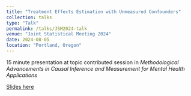 ```yaml
---
title: "Treatment Effects Estimation with Unmeasured Confounders"
collection: talks
type: "Talk"
permalink: /talks/JSM2024-talk
venue: "Joint Statistical Meeting 2024"
date: 2024-08-05
location: "Portland, Oregon"
---
```


15 minute presentation at topic contributed session in *Methodological Advancements in Causal Inference and Measurement for Mental Health Applications*

[Slides here](/files/JSM_Presentation_Slides.pdf)
